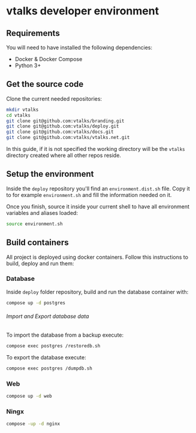 # vtalks developer environment

## Requirements

You will need to have installed the following dependencies:

* Docker & Docker Compose
* Python 3+

## Get the source code

Clone the current needed repositories:

```bash
mkdir vtalks
cd vtalks
git clone git@github.com:vtalks/branding.git
git clone git@github.com:vtalks/deploy.git
git clone git@github.com:vtalks/docs.git
git clone git@github.com:vtalks/vtalks.net.git
```

In this guide, if it is not specified the working directory will be the 
`vtalks` directory created where all other repos reside.

## Setup the environment

Inside the `deploy` repository you'll find an `environment.dist.sh` file. 
Copy it to for example `environment.sh` and fill the information 
needed on it.

Once you finish, source it inside your current shell to have all environment 
variables and aliases loaded:

```bash
source environment.sh
```

## Build containers

All project is deployed using docker containers. Follow this instructions to 
build, deploy and run them:

### Database

Inside `deploy` folder repository, build and run the database container with:

```bash
compose up -d postgres
```

###### Import and Export database data

To import the database from a backup execute:

```bash
compose exec postgres /restoredb.sh
```

To export the database execute:

```bash
compose exec postgres /dumpdb.sh
```

### Web

```bash
compose up -d web
```

### Ningx

```bash
compose -up -d nginx
```
